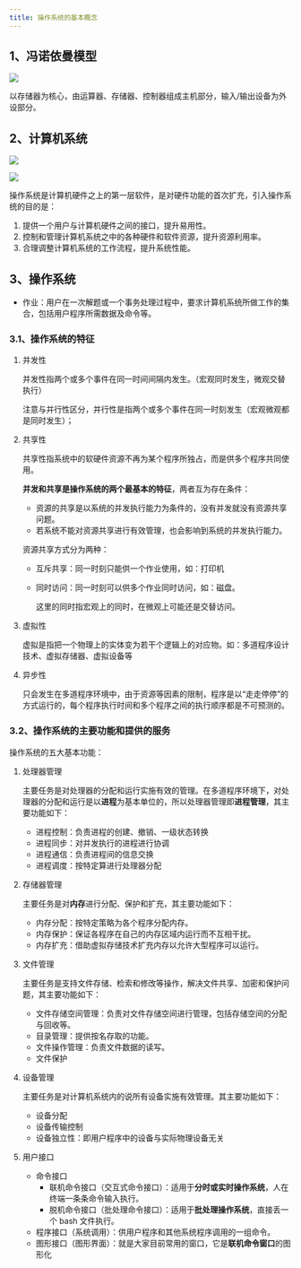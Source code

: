 ```yaml
---
title: 操作系统的基本概念
---
```


## 1、冯诺依曼模型

![](https://picbed.kimyang.cn/202108071625220.jpg)

以存储器为核心，由运算器、存储器、控制器组成主机部分，输入/输出设备为外设部分。

## 2、计算机系统

![](https://picbed.kimyang.cn/202108071631100.png)

![](https://picbed.kimyang.cn/202108071631443.png)

操作系统是计算机硬件之上的第一层软件，是对硬件功能的首次扩充，引入操作系统的目的是：

1. 提供一个用户与计算机硬件之间的接口，提升易用性。
2. 控制和管理计算机系统之中的各种硬件和软件资源，提升资源利用率。
3. 合理调整计算机系统的工作流程，提升系统性能。

## 3、操作系统

+ 作业：用户在一次解题或一个事务处理过程中，要求计算机系统所做工作的集合，包括用户程序所需数据及命令等。

### 3.1、操作系统的特征

1. 并发性

   并发性指两个或多个事件在同一时间间隔内发生。（宏观同时发生，微观交替执行）

   注意与并行性区分，并行性是指两个或多个事件在同一时刻发生（宏观微观都是同时发生）；

2. 共享性

   共享性指系统中的软硬件资源不再为某个程序所独占，而是供多个程序共同使用。

   **并发和共享是操作系统的两个最基本的特征**，两者互为存在条件：

   * 资源的共享是以系统的并发执行能力为条件的，没有并发就没有资源共享问题。
   * 若系统不能对资源共享进行有效管理，也会影响到系统的并发执行能力。

   资源共享方式分为两种：
   + 互斥共享：同一时刻只能供一个作业使用，如：打印机

   + 同时访问：同一时刻可以供多个作业同时访问，如：磁盘。

     这里的同时指宏观上的同时，在微观上可能还是交替访问。

3. 虚拟性

   虚拟是指把一个物理上的实体变为若干个逻辑上的对应物。如：多道程序设计技术、虚拟存储器、虚拟设备等

4. 异步性

   只会发生在多道程序环境中，由于资源等因素的限制，程序是以“走走停停”的方式运行的，每个程序执行时间和多个程序之间的执行顺序都是不可预测的。

### 3.2、操作系统的主要功能和提供的服务

操作系统的五大基本功能：

1. 处理器管理

   主要任务是对处理器的分配和运行实施有效的管理。在多道程序环境下，对处理器的分配和运行是以**进程**为基本单位的，所以处理器管理即**进程管理**，其主要功能如下：

   + 进程控制：负责进程的创建、撤销、一级状态转换
   + 进程同步：对并发执行的进程进行协调
   + 进程通信：负责进程间的信息交换
   + 进程调度：按特定算进行处理器分配

2. 存储器管理

   主要任务是对**内存**进行分配、保护和扩充，其主要功能如下：

   + 内存分配：按特定策略为各个程序分配内存。
   + 内存保护：保证各程序在自己的内存区域内运行而不互相干扰。
   + 内存扩充：借助虚拟存储技术扩充内存以允许大型程序可以运行。

3. 文件管理

   主要任务是支持文件存储、检索和修改等操作，解决文件共享、加密和保护问题，其主要功能如下：

   + 文件存储空间管理：负责对文件存储空间进行管理，包括存储空间的分配与回收等。
   + 目录管理：提供按名存取的功能。
   + 文件操作管理：负责文件数据的读写。
   + 文件保护

4. 设备管理

   主要任务是对计算机系统内的说所有设备实施有效管理。其主要功能如下：

   + 设备分配
   + 设备传输控制
   + 设备独立性：即用户程序中的设备与实际物理设备无关

5. 用户接口

   + 命令接口
     + 联机命令接口（交互式命令接口）：适用于**分时或实时操作系统**，人在终端一条条命令输入执行。
     + 脱机命令接口（批处理命令接口）：适用于**批处理操作系统**，直接丢一个 bash 文件执行。
   + 程序接口（系统调用）：供用户程序和其他系统程序调用的一组命令。
   + 图形接口（图形界面）：就是大家目前常用的窗口，它是**联机命令窗口**的图形化


